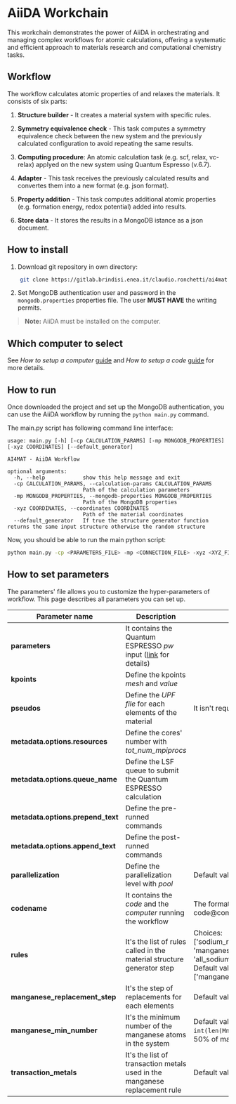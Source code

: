 # AiiDA Workchain
This workchain demonstrates the power of AiiDA in orchestrating and managing complex workflows for atomic calculations, offering a systematic and efficient approach to materials research and computational chemistry tasks.

## Workflow

The workflow calculates atomic properties of and relaxes the materials. It consists of six parts:

 1. **Structure builder** - It creates a material system with specific rules.

 2. **Symmetry equivalence check** - This task computes a symmetry equivalence check between the new system and the previously calculated configuration to avoid repeating the same results.

 3. **Computing procedure**: An atomic calculation task (e.g. scf, relax, vc-relax) applyed on the new system using Quantum Espresso (v.6.7).

 4. **Adapter** - This task receives the previously calculated results and convertes them into a new format (e.g. json format).

 5. **Property addition** - This task computes additional atomic properties (e.g. formation energy, redox potential) added into results.

 6. **Store data** - It stores the results in a MongoDB istance as a json document.


## **How to install**

 1. Download git repository in own directory:

```bash
    git clone https://gitlab.brindisi.enea.it/claudio.ronchetti/ai4mat.git
```

 2. Set MongoDB authentication user and password in the `mongodb.properties` properties file. The user **MUST HAVE** the writing permits.

> **Note:** AiiDA must be installed on the computer.

## **Which computer to select** 

See _How to setup a computer_ [guide](https://aiida.readthedocs.io/projects/aiida-core/en/v1.1.0/get_started/computers.html#computer-setup-and-configuration) and _How to setup a code_ [guide](https://aiida.readthedocs.io/projects/aiida-core/en/v1.1.0/get_started/codes.html) for more details.

## **How to run** 

Once downloaded the project and set up the MongoDB authentication, you can use the AiiDA workflow by running the `python main.py` command.

The main.py script has following command line interface:

~~~
usage: main.py [-h] [-cp CALCULATION_PARAMS] [-mp MONGODB_PROPERTIES] [-xyz COORDINATES] [--default_generator]

AI4MAT - AiiDA Workflow

optional arguments:
  -h, --help            show this help message and exit
  -cp CALCULATION_PARAMS, --calculation-params CALCULATION_PARAMS
                        Path of the calculation parameters
  -mp MONGODB_PROPERTIES, --mongodb-properties MONGODB_PROPERTIES
                        Path of the MongoDB properties
  -xyz COORDINATES, --coordinates COORDINATES
                        Path of the material coordinates
  --default_generator   If true the structure generator function returns the same input structure otherwise the random structure

~~~

Now, you should be able to run the main python script:

~~~bash
python main.py -cp <PARAMETERS_FILE> -mp <CONNECTION_FILE> -xyz <XYZ_FILE>
~~~

## How to set parameters

The parameters' file allows you to customize the hyper-parameters of workflow.
This page describes all parameters you can set up.

| Parameter name | Description | Note |
| --- | ------- | --- |
| **parameters** | It contains the Quantum ESPRESSO _pw_ input ([link](computing/workchain.py) for details) |  |
| **kpoints** | Define the kpoints _mesh_ and _value_ |  |
| **pseudos** | Define the _UPF file_ for each elements of the material | It isn't required |
| **metadata.options.resources** | Define the cores' number with _tot_num_mpiprocs_ | |
| **metadata.options.queue_name** | Define the LSF queue to submit the Quantum ESPRESSO calculation | |
| **metadata.options.prepend_text**  | Define the pre-runned commands | |
| **metadata.options.append_text** | Define the post-runned commands | |
| **parallelization** | Define the parallelization level with _pool_ | Default value: 1 |
| **codename** | It contains the _code_ and the _computer_ running the workflow | The format is code@computer |
| **rules** | It's the list of rules called in the material structure generator step | Choices: ['sodium_removing' , 'manganese_replacement', 'all_sodium_removing']. Default value: ['manganese_replacement']  |
| **manganese_replacement_step** | It's the step of replacements for each elements | Default value: 2 |
| **manganese_min_number** | It's the minimum number of the manganese atoms in the system | Default value: `int(len(Mn_idx)/2)` (almost 50% of manganese atoms) |
| **transaction_metals** | It's the list of transaction metals used in the manganese replacement rule | Default value: ['Ni', 'Ti'] | 

